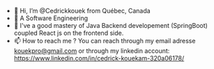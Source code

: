 - 👋 Hi, I’m @Cedrickkouek from Québec, Canada
- 👀 A Software Engineering 
- 🌱 I've a good mastery of Java Backend developement (SpringBoot) coupled React js on the frontend side.
- 📫 How to reach me ? You can reach through my email adresse kouekpro@gmail.com or through my linkedin account: https://www.linkedin.com/in/cedrick-kouekam-320a06178/

<!---
Cedrickkouek/Cedrickkouek is a ✨ special ✨ repository because its `README.md` (this file) appears on your GitHub profile.
You can click the Preview link to take a look at your changes.
--->
